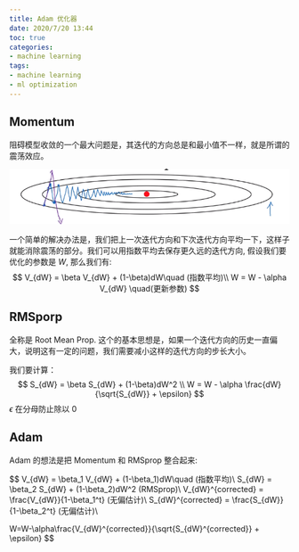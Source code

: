 ```yaml
---
title: Adam 优化器
date: 2020/7/20 13:44
toc: true
categories:
- machine learning
tags:
- machine learning
- ml optimization
---
```




## Momentum

阻碍模型收敛的一个最大问题是，其迭代的方向总是和最小值不一样，就是所谓的震荡效应。

![image-20200720134618555](img/001.adam.optimizer/image-20200720134618555.png)

一个简单的解决办法是，我们把上一次迭代方向和下次迭代方向平均一下，这样子就能消除震荡的部分。我们可以用指数平均去保存更久远的迭代方向, 假设我们要优化的参数是 $W$, 那么我们有:
$$
V_{dW} = \beta V_{dW} + (1-\beta)dW\quad (指数平均)\\
W = W - \alpha V_{dW} \quad(更新参数)
$$


## RMSporp

全称是 Root Mean Prop. 这个的基本思想是，如果一个迭代方向的历史一直偏大，说明这有一定的问题，我们需要减小这样的迭代方向的步长大小。

我们要计算：
$$
S_{dW} = \beta S_{dW} + (1-\beta)dW^2 \\
W = W - \alpha \frac{dW}{\sqrt{S_{dW}} + \epsilon}
$$
$\epsilon$ 在分母防止除以 0





## Adam

Adam 的想法是把 Momentum 和 RMSprop 整合起来:


$$
V_{dW} = \beta_1 V_{dW} + (1-\beta_1)dW\quad (指数平均)\\
S_{dW} = \beta_2 S_{dW} + (1-\beta_2)dW^2 (RMSprop)\\
V_{dW}^{corrected} = \frac{V_{dW}}{1-\beta_1^t} (无偏估计)\\
S_{dW}^{corrected} = \frac{S_{dW}}{1-\beta_2^t} (无偏估计)\\

W=W-\alpha\frac{V_{dW}^{corrected}}{\sqrt{S_{dW}^{corrected}} + \epsilon}
$$


